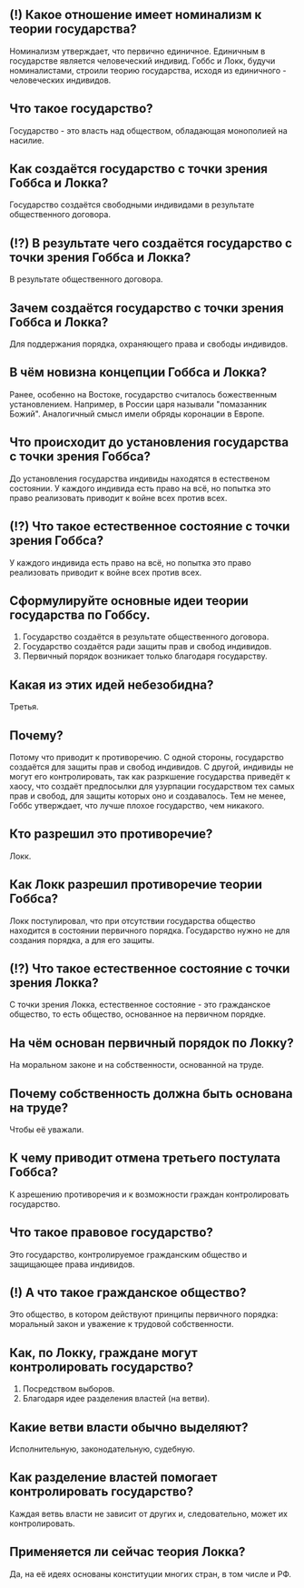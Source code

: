 ## (!) Какое отношение имеет номинализм к теории государства?
Номинализм утверждает, что первично единичное.
Единичным в государстве является человеческий индивид.
Гоббс и Локк, будучи номиналистами, строили теорию государства, исходя из единичного - человеческих индивидов.

## Что такое государство?
Государство - это власть над обществом, обладающая монополией на насилие.

## Как создаётся государство с точки зрения Гоббса и Локка?
Государство создаётся свободными индивидами в результате общественного договора.

## (!?) В результате чего создаётся государство с точки зрения Гоббса и Локка?
В результате общественного договора.

## Зачем создаётся государство с точки зрения Гоббса и Локка?
Для поддержания порядка, охраняющего права и свободы индивидов.

## В чём новизна концепции Гоббса и Локка?
Ранее, особенно на Востоке, государство считалось божественным установлением.
Например, в России царя называли "помазанник Божий".
Аналогичный смысл имели обряды коронации в Европе.

## Что происходит до установления государства с точки зрения Гоббса?
До установления государства индивиды находятся в естественом состоянии.
У каждого индивида есть право на всё, но попытка это право реализовать приводит к войне всех против всех.

## (!?) Что такое естественное состояние с точки зрения Гоббса?
У каждого индивида есть право на всё, но попытка это право реализовать приводит к войне всех против всех.

## Сформулируйте основные идеи теории государства по Гоббсу.
1. Государство создаётся в результате общественного договора.
2. Государство создаётся ради защиты прав и свобод индивидов.
3. Первичный порядок возникает только благодаря государству.

## Какая из этих идей небезобидна?
Третья.

## Почему?
Потому что приводит к противоречию.
С одной стороны, государство создаётся для защиты прав и свобод индивидов.
С другой, индивиды не могут его контролировать, так как разркшение государства приведёт к хаосу,
что создаёт предпосылки для узурпации государством тех самых прав и свобод, для защиты которых оно и создавалось.
Тем не менее, Гоббс утверждает, что лучше плохое государство, чем никакого.

## Кто разрешил это противоречие?
Локк.

## Как Локк разрешил противоречие теории Гоббса?
Локк постулировал, что при отсутствии государства общество находится в состоянии первичного порядка.
Государство нужно не для создания порядка, а для его защиты.

## (!?) Что такое естественное состояние с точки зрения Локка?
С точки зрения Локка, естественное состояние - это гражданское общество, то есть общество, основанное на первичном порядке.

## На чём основан первичный порядок по Локку?
На моральном законе  и на собственности, основанной на труде.

## Почему собственность должна быть основана на труде?
Чтобы её уважали.

## К чему приводит отмена третьего постулата Гоббса?
К азрешению противоречия и к возможности граждан контролировать государство.

## Что такое правовое государство?
Это государство, контролируемое гражданским общество и защищающее права индивидов.

## (!) А что такое гражданское общество?
Это общество, в котором действуют принципы первичного порядка: моральный закон и уважение к трудовой собственности.

## Как, по Локку, граждане могут контролировать государство?
1. Посредством выборов.
2. Благодаря идее разделения властей (на ветви).

## Какие ветви власти обычно выделяют?
Исполнительную, законодательную, судебную.

## Как разделение властей помогает контролировать государство?
Каждая ветвь власти не зависит от других и, следовательно, может их контролировать.

## Применяется ли сейчас теория Локка?
Да, на её идеях основаны конституции многих стран, в том числе и РФ.

